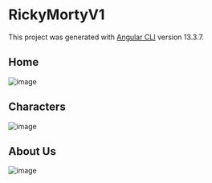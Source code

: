 # RickyMortyV1

This project was generated with [Angular CLI](https://github.com/angular/angular-cli) version 13.3.7.

## Home

![image](https://user-images.githubusercontent.com/79224406/172346356-f53187d7-50ed-41fb-9cfc-c454e3fcbf93.png)

## Characters

![image](https://user-images.githubusercontent.com/79224406/172346048-a93b4cc0-bb83-483c-853a-9613aef1e621.png)

## About Us

![image](https://user-images.githubusercontent.com/79224406/172346454-ac5f3ceb-cad9-4675-8965-1b0df417a59b.png)
